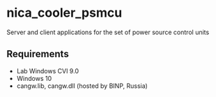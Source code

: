# nica_cooler_psmcu
Server and client applications for the set of power source control units

## Requirements

* Lab Windows CVI 9.0
* Windows 10
* cangw.lib, cangw.dll (hosted by BINP, Russia)
